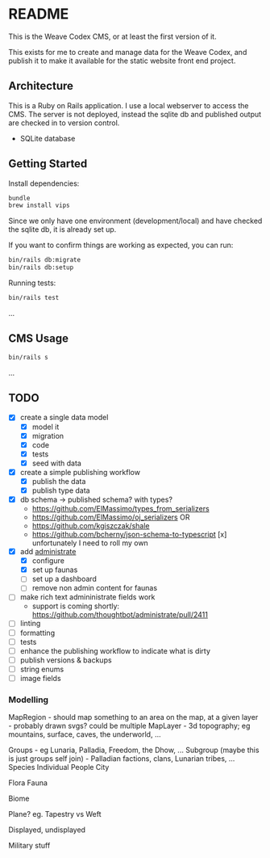 # README

This is the Weave Codex CMS, or at least the first version of it.

This exists for me to create and manage data for the Weave Codex, and publish it to make it available for the static website front end project.

## Architecture

This is a Ruby on Rails application. I use a local webserver to access the CMS. The server is not deployed, instead the sqlite db and published output are checked in to version control.

* SQLite database

## Getting Started

Install dependencies:

```sh
bundle
brew install vips
```

Since we only have one environment (development/local) and have checked the sqlite db, it is already set up. 

If you want to confirm things are working as expected, you can run:

```sh
bin/rails db:migrate
bin/rails db:setup
```

Running tests:

```sh
bin/rails test
```

...

## CMS Usage

```sh
bin/rails s
```
...

## TODO

- [x] create a single data model
  - [x] model it
  - [x] migration
  - [x] code
  - [x] tests
  - [x] seed with data
- [x] create a simple publishing workflow
  - [x] publish the data
  - [x] publish type data
- [x] db schema -> published schema? with types?
  * https://github.com/ElMassimo/types_from_serializers
  * https://github.com/ElMassimo/oj_serializers
  OR
  * https://github.com/kgiszczak/shale
  * https://github.com/bcherny/json-schema-to-typescript
  [x] unfortunately I need to roll my own
- [x] add [administrate](https://github.com/thoughtbot/administrate)
  - [x] configure
  - [x] set up faunas
  - [ ] set up a dashboard
  - [ ] remove non admin content for faunas
- [ ] make rich text admininistrate fields work
  * support is coming shortly: https://github.com/thoughtbot/administrate/pull/2411
- [ ] linting
- [ ] formatting
- [ ] tests
- [ ] enhance the publishing workflow to indicate what is dirty
- [ ] publish versions & backups
- [ ] string enums
- [ ] image fields

### Modelling

MapRegion - should map something to an area on the map, at a given layer - probably drawn svgs? could be multiple
MapLayer - 3d topography; eg mountains, surface, caves, the underworld, ...

Groups - eg Lunaria, Palladia, Freedom, the Dhow, ...
Subgroup (maybe this is just groups self join) - Palladian factions, clans, Lunarian tribes, ...
Species
Individual People
City

Flora
Fauna

Biome

Plane? eg. Tapestry vs Weft

Displayed, undisplayed 

Military stuff

